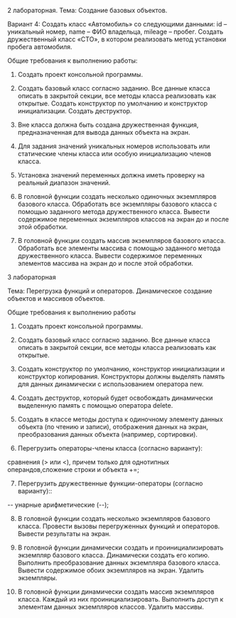 

2 лабораторная. Тема: Создание базовых объектов.

Вариант 4: Создать класс «Автомобиль» со следующими данными: id – уникальный номер, name – ФИО владельца, mileage – пробег. Создать дружественный класс «СТО», в котором реализовать метод установки пробега автомобиля.

Общие требования к выполнению работы:

1. Создать проект консольной программы.

2. Создать базовый класс согласно заданию. Все данные класса описать в закрытой секции, все методы класса реализовать как открытые. Создать конструктор по умолчанию и конструктор инициализации. Создать деструктор.

3. Вне класса должна быть создана дружественная функция, предназначенная для вывода данных объекта на экран.

4. Для задания значений уникальных номеров использовать или статические члены класса или особую инициализацию членов класса.

5. Установка значений переменных должна иметь проверку на реальный диапазон значений.

6. В головной функции создать несколько одиночных экземпляров базового класса. Обработать все экземпляры базового класса с помощью заданного метода дружественного класса. Вывести содержимое переменных экземпляров классов на экран до и после этой обработки.

7. В головной функции создать массив экземпляров базового класса. Обработать все элементы массива с помощью заданного метода дружественного класса. Вывести содержимое переменных элементов массива на экран до и после этой обработки.


3 лабораторная

Тема: Перегрузка функций и операторов. Динамическое создание объектов и массивов объектов.

Общие требования к выполнению работы

1. Создать проект консольной программы.

2. Создать базовый класс согласно заданию. Все данные класса описать в закрытой секции, все методы класса реализовать как открытые.

3. Создать конструктор по умолчанию, конструктор инициализации и конструктор копирования. Конструкторы должны выделять память для данных динамически с использованием оператора new.

4. Создать деструктор, который будет освобождать динамически выделенную память с помощью оператора delete.

5. Создать в классе методы доступа к одиночному элементу данных объекта (по чтению и записи), отображения данных на экран, преобразования данных объекта (например, сортировки).

6. Перегрузить операторы-члены класса (согласно варианту):

сравнения (> или <), причем только для однотипных операндов,сложение строки и объекта +=;

7. Перегрузить дружественные функции-операторы (согласно варианту)::

-- унарные арифметические (--);

8. В головной функции создать несколько экземпляров базового класса. Провести вызовы перегруженных функций и операторов. Вывести результаты на экран.

9. В головной функции динамически создать и проинициализировать экземпляр базового класса. Динамически создать его копию. Выполнить преобразование данных экземпляра базового класса. Вывести содержимое обоих экземпляров на экран. Удалить экземпляры.

10. В головной функции динамически создать массив экземпляров класса. Каждый из них проинициализировать. Выполнить доступ к элементам данных экземпляров классов. Удалить массивы.
